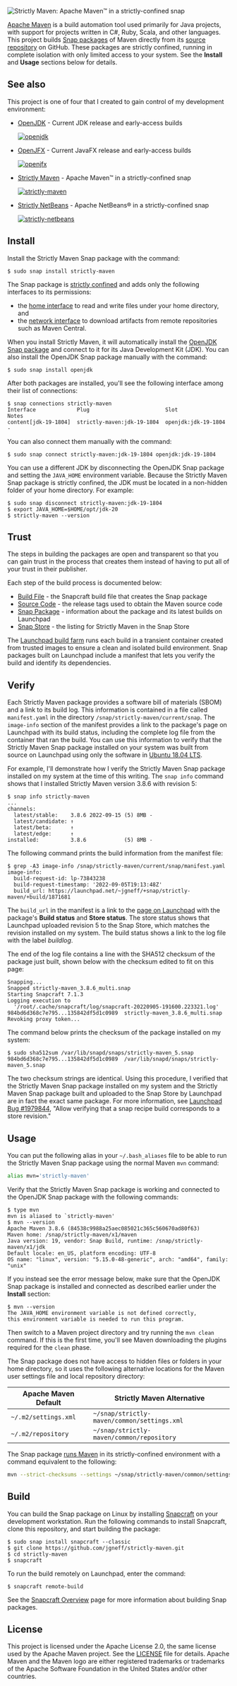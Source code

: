 ![Strictly Maven: Apache Maven™ in a strictly-confined snap](images/banner.svg)

[Apache Maven](https://maven.apache.org) is a build automation tool used primarily for Java projects, with support for projects written in C#, Ruby, Scala, and other languages. This project builds [Snap packages](https://snapcraft.io/strictly-maven) of Maven directly from its [source repository](https://github.com/apache/maven) on GitHub. These packages are strictly confined, running in complete isolation with only limited access to your system. See the **Install** and **Usage** sections below for details.

## See also

This project is one of four that I created to gain control of my development environment:

* [OpenJDK](https://github.com/jgneff/openjdk) - Current JDK release and early-access builds

    [![openjdk](https://snapcraft.io/openjdk/badge.svg)](https://snapcraft.io/openjdk)

* [OpenJFX](https://github.com/jgneff/openjfx) - Current JavaFX release and early-access builds

    [![openjfx](https://snapcraft.io/openjfx/badge.svg)](https://snapcraft.io/openjfx)

* [Strictly Maven](https://github.com/jgneff/strictly-maven) - Apache Maven™ in a strictly-confined snap

    [![strictly-maven](https://snapcraft.io/strictly-maven/badge.svg)](https://snapcraft.io/strictly-maven)

* [Strictly NetBeans](https://github.com/jgneff/strictly-netbeans) - Apache NetBeans® in a strictly-confined snap

    [![strictly-netbeans](https://snapcraft.io/strictly-netbeans/badge.svg)](https://snapcraft.io/strictly-netbeans)

## Install

Install the Strictly Maven Snap package with the command:

```console
$ sudo snap install strictly-maven
```

The Snap package is [strictly confined](https://snapcraft.io/docs/snap-confinement) and adds only the following interfaces to its permissions:

* the [home interface](https://snapcraft.io/docs/home-interface) to read and write files under your home directory, and
* the [network interface](https://snapcraft.io/docs/network-interface) to download artifacts from remote repositories such as Maven Central.

When you install Strictly Maven, it will automatically install the [OpenJDK Snap package](https://snapcraft.io/openjdk) and connect to it for its Java Development Kit (JDK). You can also install the OpenJDK Snap package manually with the command:

```console
$ sudo snap install openjdk
```

After both packages are installed, you'll see the following interface among their list of connections:

```console
$ snap connections strictly-maven
Interface             Plug                        Slot                 Notes
content[jdk-19-1804]  strictly-maven:jdk-19-1804  openjdk:jdk-19-1804  -
```

You can also connect them manually with the command:

```console
$ sudo snap connect strictly-maven:jdk-19-1804 openjdk:jdk-19-1804
```

You can use a different JDK by disconnecting the OpenJDK Snap package and setting the `JAVA_HOME` environment variable. Because the Strictly Maven Snap package is strictly confined, the JDK must be located in a non-hidden folder of your home directory. For example:

```console
$ sudo snap disconnect strictly-maven:jdk-19-1804
$ export JAVA_HOME=$HOME/opt/jdk-20
$ strictly-maven --version
```

## Trust

The steps in building the packages are open and transparent so that you can gain trust in the process that creates them instead of having to put all of your trust in their publisher.

Each step of the build process is documented below:

* [Build File](snap/snapcraft.yaml) - the Snapcraft build file that creates the Snap package
* [Source Code](https://github.com/apache/maven/tags) - the release tags used to obtain the Maven source code
* [Snap Package](https://launchpad.net/~jgneff/+snap/strictly-maven) - information about the package and its latest builds on Launchpad
* [Snap Store](https://snapcraft.io/strictly-maven) - the listing for Strictly Maven in the Snap Store

The [Launchpad build farm](https://launchpad.net/builders) runs each build in a transient container created from trusted images to ensure a clean and isolated build environment. Snap packages built on Launchpad include a manifest that lets you verify the build and identify its dependencies.

## Verify

Each Strictly Maven package provides a software bill of materials (SBOM) and a link to its build log. This information is contained in a file called `manifest.yaml` in the directory `/snap/strictly-maven/current/snap`. The `image-info` section of the manifest provides a link to the package's page on Launchpad with its build status, including the complete log file from the container that ran the build. You can use this information to verify that the Strictly Maven Snap package installed on your system was built from source on Launchpad using only the software in [Ubuntu 18.04 LTS](https://cloud-images.ubuntu.com/bionic/current/).

For example, I'll demonstrate how I verify the Strictly Maven Snap package installed on my system at the time of this writing. The `snap info` command shows that I installed Strictly Maven version 3.8.6 with revision 5:

```console
$ snap info strictly-maven
...
channels:
  latest/stable:    3.8.6 2022-09-15 (5) 8MB -
  latest/candidate: ↑
  latest/beta:      ↑
  latest/edge:      ↑
installed:          3.8.6            (5) 8MB -
```

The following command prints the build information from the manifest file:

```console
$ grep -A3 image-info /snap/strictly-maven/current/snap/manifest.yaml
image-info:
  build-request-id: lp-73843238
  build-request-timestamp: '2022-09-05T19:13:48Z'
  build_url: https://launchpad.net/~jgneff/+snap/strictly-maven/+build/1871681
```

The `build_url` in the manifest is a link to the [page on Launchpad](https://launchpad.net/~jgneff/+snap/strictly-maven/+build/1871681) with the package's **Build status** and **Store status**. The store status shows that Launchpad uploaded revision 5 to the Snap Store, which matches the revision installed on my system. The build status shows a link to the log file with the label *buildlog*.

The end of the log file contains a line with the SHA512 checksum of the package just built, shown below with the checksum edited to fit on this page:

```
Snapping...
Snapped strictly-maven_3.8.6_multi.snap
Starting Snapcraft 7.1.3
Logging execution to
  '/root/.cache/snapcraft/log/snapcraft-20220905-191600.223321.log'
984bd6d368c7e795...135842df5d1c0989  strictly-maven_3.8.6_multi.snap
Revoking proxy token...
```

The command below prints the checksum of the package installed on my system:

```console
$ sudo sha512sum /var/lib/snapd/snaps/strictly-maven_5.snap
984bd6d368c7e795...135842df5d1c0989  /var/lib/snapd/snaps/strictly-maven_5.snap
```

The two checksum strings are identical. Using this procedure, I verified that the Strictly Maven Snap package installed on my system and the Strictly Maven Snap package built and uploaded to the Snap Store by Launchpad are in fact the exact same package. For more information, see [Launchpad Bug #1979844](https://bugs.launchpad.net/launchpad/+bug/1979844), "Allow verifying that a snap recipe build corresponds to a store revision."

## Usage

You can put the following alias in your `~/.bash_aliases` file to be able to run the Strictly Maven Snap package using the normal Maven `mvn` command:

```bash
alias mvn='strictly-maven'
```

Verify that the Strictly Maven Snap package is working and connected to the OpenJDK Snap package with the following commands:

```console
$ type mvn
mvn is aliased to `strictly-maven'
$ mvn --version
Apache Maven 3.8.6 (84538c9988a25aec085021c365c560670ad80f63)
Maven home: /snap/strictly-maven/x1/maven
Java version: 19, vendor: Snap Build, runtime: /snap/strictly-maven/x1/jdk
Default locale: en_US, platform encoding: UTF-8
OS name: "linux", version: "5.15.0-48-generic", arch: "amd64", family: "unix"
```

If you instead see the error message below, make sure that the OpenJDK Snap package is installed and connected as described earlier under the **Install** section:

```console
$ mvn --version
The JAVA_HOME environment variable is not defined correctly,
this environment variable is needed to run this program.
```

Then switch to a Maven project directory and try running the `mvn clean` command. If this is the first time, you'll see Maven downloading the plugins required for the `clean` phase.

The Snap package does not have access to hidden files or folders in your home directory, so it uses the following alternative locations for the Maven user settings file and local repository directory:

| Apache Maven Default | Strictly Maven Alternative |
|----------------------|----------------------------|
| `~/.m2/settings.xml` | `~/snap/strictly-maven/common/settings.xml` |
| `~/.m2/repository`   | `~/snap/strictly-maven/common/repository`   |

The Snap package [runs Maven](bin/maven.sh) in its strictly-confined environment with a command equivalent to the following:

```bash
mvn --strict-checksums --settings ~/snap/strictly-maven/common/settings.xml "$@"
```

## Build

You can build the Snap package on Linux by installing [Snapcraft](https://snapcraft.io/snapcraft) on your development workstation. Run the following commands to install Snapcraft, clone this repository, and start building the package:

```console
$ sudo snap install snapcraft --classic
$ git clone https://github.com/jgneff/strictly-maven.git
$ cd strictly-maven
$ snapcraft
```

To run the build remotely on Launchpad, enter the command:

```console
$ snapcraft remote-build
```

See the [Snapcraft Overview](https://snapcraft.io/docs/snapcraft-overview) page for more information about building Snap packages.

## License

This project is licensed under the Apache License 2.0, the same license used by the Apache Maven project. See the [LICENSE](LICENSE) file for details. Apache Maven and the Maven logo are either registered trademarks or trademarks of the Apache Software Foundation in the United States and/or other countries.
